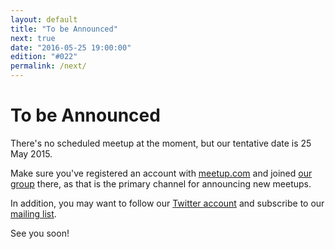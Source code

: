 ```yaml
---
layout: default
title: "To be Announced"
next: true
date: "2016-05-25 19:00:00"
edition: "#022"
permalink: /next/
---
```


<div class="description">
<!--   <h1>#014: Free Discussions</h1>
  <p>This meetup will take place <strong>Thursday, 27 August 2015</strong> at
    <strong>19:00</strong>.
    <a href="http://www.meetup.com/bucharestfp/events/224710993/"><abbr title="Répondez, S’il Vous Plaît">RSVP</abbr> on the meetup page</a>,
    where you will also find exact details about this meetup's location.</p>
    <p>No presentation has been scheduled for this meetup, just free discussions.</p>
  <p>See you there!</p> -->
  <!-- <h1>#021: Parsing: How Does it Work?</h1>
  <p>This meetup will take place at the <strong>Eloquentix</strong> office,
    <strong>Wednesday, 20 April 2015</strong> at <strong>19:00</strong>.
    <a href="http://www.meetup.com/bucharestfp/events/229930833/"><abbr title="Répondez, S’il Vous Plaît">RSVP</abbr> on the meetup page</a>,
    where you will also find exact details about this meetup's location.</p>
  <p>See you there!</p> -->
  <h1>To be Announced</h1>
  <p>There's no scheduled meetup at the moment, but our tentative date is 25 May 2015.</p>
  <p>Make sure you've registered an account with <a href="http://www.meetup.com/">meetup.com</a>
    and joined <a href="http://www.meetup.com/bucharestfp/">our group</a> there, as that is the
    primary channel for announcing new meetups.</p>
  <p>In addition, you may want to follow our <a href="https://twitter.com/bucharestfp">Twitter account</a>
    and subscribe to our <a href="https://groups.google.com/forum/#!forum/bucharestfp">mailing list</a>.</p>
  <p>See you soon!</p>
</div>

<div class="clear-fix"></div>

<!-- <div class="presentation">
  <h1>Parsing: How Does it Work?</h1>
  <div class="details">
    <div class="left">
      <div class="biography">
        <h2 class="speaker">Ionuț G. Stan</h2>
        <h3>Biography</h3>
        <p>Ionuț is a software developer at Eloquentix, where he works on backend
        services using Scala. His current interests revolve around functional
        programming techniques, programming languages and compilers.</p>
      </div>
      <div class="abstract">
        <h3>Abstract</h3>

        <p>Transforming text to some in-memory data structure — parsing, as it's
        usually called — is perceived as a form of black magic. It looks like a
        complicated thing to do and parsing an actual programming language even
        more so. It is actually held in such a high regard that some people seem
        to mistake parsing for the task of writing a compiler or interpreter in
        its entirety, which is certainly not the case.</p>

        <p>While not always a trivial task, parsing is probably easier than you
        think and I'll try to prove it during this presentation. We'll see how a
        stream of characters is transformed into a stream of tokens, which are
        then fed to the parser proper that will finally derive an in-memory tree
        data structure. I will be using Scala as the implementation language and
        a subset of Standard ML as the language to parse.</p>
      </div>
    </div>
  </div>
</div> -->
